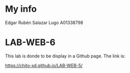 # My info

Edgar Rubén Salazar Lugo A01338798

# LAB-WEB-6

This lab is donde to be display in a Github page. The link is: 

https://chito-xd.github.io/LAB-WEB-5/